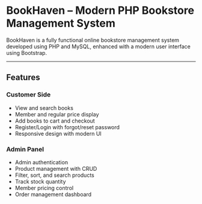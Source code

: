 # BookHaven – Modern PHP Bookstore Management System

BookHaven is a fully functional online bookstore management system developed using PHP and MySQL, enhanced with a modern user interface using Bootstrap. 

---

## Features

### Customer Side
- View and search books
- Member and regular price display
- Add books to cart and checkout
- Register/Login with forgot/reset password
- Responsive design with modern UI

### Admin Panel
- Admin authentication
- Product management with CRUD
- Filter, sort, and search products
- Track stock quantity
- Member pricing control
- Order management dashboard
